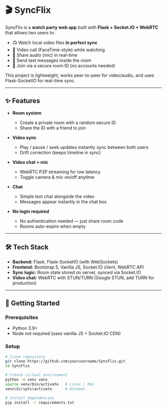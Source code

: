 
# 🎬 SyncFlix

SyncFlix is a **watch party web app** built with **Flask + Socket.IO + WebRTC** that allows two users to:

- 📺 Watch local video files **in perfect sync**  
- 🎥 Video call (FaceTime-style) while watching  
- 🎤 Share audio (mic) in real-time  
- 💬 Send text messages inside the room  
- 🔐 Join via a secure room ID (no accounts needed)  

This project is lightweight, works peer-to-peer for video/audio, and uses Flask-SocketIO for real-time sync.

---

## ✨ Features

- **Room system**  
  - Create a private room with a random secure ID  
  - Share the ID with a friend to join  

- **Video sync**  
  - Play / pause / seek updates instantly sync between both users  
  - Drift correction (keeps timeline in sync)  

- **Video chat + mic**  
  - WebRTC P2P streaming for low latency  
  - Toggle camera & mic on/off anytime  

- **Chat**  
  - Simple text chat alongside the video  
  - Messages appear instantly in the chat box  

- **No login required**  
  - No authentication needed — just share room code  
  - Rooms auto-expire when empty  

---

## 🛠️ Tech Stack

- **Backend:** Flask, Flask-SocketIO (with WebSockets)  
- **Frontend:** Bootstrap 5, Vanilla JS, Socket.IO client, WebRTC API  
- **Sync logic:** Room state stored on server, synced via Socket.IO  
- **Video chat:** WebRTC with STUN/TURN (Google STUN, add TURN for production)  

---

## 🚀 Getting Started

### Prerequisites
- Python 3.9+  
- Node not required (uses vanilla JS + Socket.IO CDN)  

### Setup
```bash
# Clone repository
git clone https://github.com/yourusername/SyncFlix.git
cd SyncFlix

# Create virtual environment
python -m venv venv
source venv/bin/activate   # Linux / Mac
venv\Scripts\activate      # Windows

# Install dependencies
pip install -r requirements.txt
